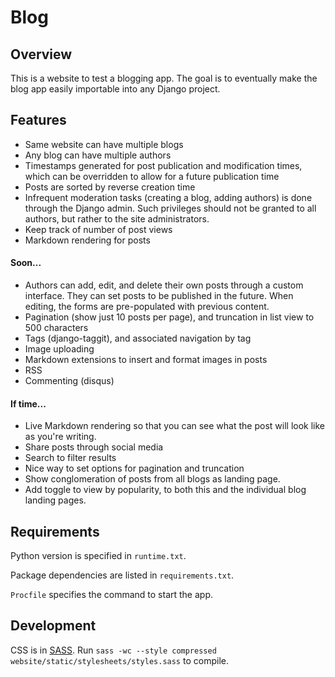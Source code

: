 # Blog


## Overview
This is a website to test a blogging app. The goal is to eventually
make the blog app easily importable into any Django project.


## Features
- Same website can have multiple blogs
- Any blog can have multiple authors
- Timestamps generated for post publication and modification times, which can
  be overridden to allow for a future publication time
- Posts are sorted by reverse creation time
- Infrequent moderation tasks (creating a blog, adding authors)
  is done through the Django admin. Such privileges should not be granted
  to all authors, but rather to the site administrators.
- Keep track of number of post views
- Markdown rendering for posts


#### Soon...
- Authors can add, edit, and delete their own posts through a custom interface. 
  They can set posts to be published in the future. 
  When editing, the forms are pre-populated with previous content.
- Pagination (show just 10 posts per page), and truncation in list view to 500
  characters
- Tags (django-taggit), and associated navigation by tag
- Image uploading
- Markdown extensions to insert and format images in posts
- RSS
- Commenting (disqus)

#### If time...
- Live Markdown rendering so that you can see what the post will look like
  as you're writing.
- Share posts through social media
- Search to filter results
- Nice way to set options for pagination and truncation
- Show conglomeration of posts from all blogs as landing page.
- Add toggle to view by popularity, to both this and the individual
  blog landing pages.


## Requirements
Python version is specified in `runtime.txt`.

Package dependencies are listed in `requirements.txt`.

`Procfile` specifies the command to start the app.


## Development
CSS is in [SASS](http://sass-lang.com/). Run
`sass -wc --style compressed website/static/stylesheets/styles.sass`
to compile.
